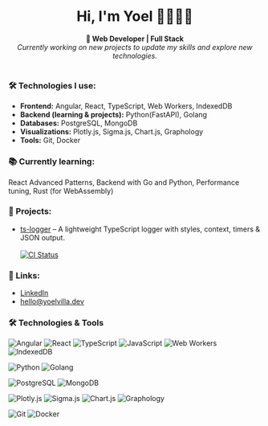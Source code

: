 <h1 align="center">Hi, I'm Yoel 👋🧑🏽‍💻</h1>

<div align="center">
  <strong>🚀 Web Developer | Full Stack</strong><br/>
  <em>Currently working on new projects to update my skills and explore new technologies.</em>
</div>

<br/>

<h3>🛠️ Technologies I use:</h3>

<ul>
  <li><strong>Frontend:</strong> Angular, React, TypeScript, Web Workers, IndexedDB</li>
  <li><strong>Backend (learning & projects):</strong> Python(FastAPI), Golang</li>
  <li><strong>Databases:</strong> PostgreSQL, MongoDB</li>
  <li><strong>Visualizations:</strong> Plotly.js, Sigma.js, Chart.js, Graphology</li>
  <li><strong>Tools:</strong> Git, Docker</li>
</ul>

<h3>📚 Currently learning:</h3>
<p>React Advanced Patterns, Backend with Go and Python, Performance tuning, Rust (for WebAssembly)</p>

<h3>🧰 Projects:</h3>
<ul>
  <li><a href="https://github.com/95yoel/ts-logger">ts-logger</a> – A lightweight TypeScript logger with styles, context, timers & JSON output.</li>
  <br>
  <a href="https://github.com/95yoel/ts-logger/actions/workflows/pipeline.yml">
      <img src="https://github.com/95yoel/ts-logger/actions/workflows/pipeline.yml/badge.svg" alt="CI Status">
    </a>
</ul>


<h3>🔗 Links:</h3>
<ul>
  <li><a href="https://www.linkedin.com/in/yoel-villa/">LinkedIn</a><br></li>
  <li><a href="mailto:hello@yoelvilla.dev?subject=Hello!">hello@yoelvilla.dev</a></li>
</ul>


### 🛠️ Technologies & Tools
<!--
[![CV](https://img.shields.io/badge/CV-Online%20Resume-blue?logo=read-the-docs&logoColor=white)](https://95yoel.github.io/tu-cv)
-->

![Angular](https://img.shields.io/badge/Angular-DD0031?logo=angular&logoColor=ffffff)
![React](https://img.shields.io/badge/React-20232A?logo=react&logoColor=61DAFB)
![TypeScript](https://img.shields.io/badge/TypeScript-3178C6?logo=typescript&logoColor=ffffff)
![JavaScript](https://img.shields.io/badge/JavaScript-F7DF1E?logo=javascript&logoColor=000)
![Web Workers](https://img.shields.io/badge/Web%20Workers-Informational?logo=javascript&logoColor=white)
![IndexedDB](https://img.shields.io/badge/IndexedDB-004080?logo=database&logoColor=white)

![Python](https://img.shields.io/badge/Python-3776AB?logo=python&logoColor=ffffff)
![Golang](https://img.shields.io/badge/Go-00ADD8?logo=go&logoColor=ffffff)

![PostgreSQL](https://img.shields.io/badge/PostgreSQL-336791?logo=postgresql&logoColor=ffffff)
![MongoDB](https://img.shields.io/badge/MongoDB-47A248?logo=mongodb&logoColor=ffffff)

![Plotly.js](https://img.shields.io/badge/Plotly.js-3F4F75?logo=plotly&logoColor=ffffff)
![Sigma.js](https://img.shields.io/badge/Sigma.js-1A1A1A?logo=webcomponents.org&logoColor=ffffff)
![Chart.js](https://img.shields.io/badge/Chart.js-FF6384?logo=chartdotjs&logoColor=ffffff)
![Graphology](https://img.shields.io/badge/Graphology-555555?logo=graphql&logoColor=ffffff)

![Git](https://img.shields.io/badge/Git-F05032?logo=git&logoColor=ffffff)
![Docker](https://img.shields.io/badge/Docker-2496ED?logo=docker&logoColor=ffffff)
















<!--
**95yoel/95yoel** is a ✨ _special_ ✨ repository because its `README.md` (this file) appears on your GitHub profile.

Here are some ideas to get you started:

- 🔭 I’m currently working on ...
- 🌱 I’m currently learning ...
- 👯 I’m looking to collaborate on ...
- 🤔 I’m looking for help with ...
- 💬 Ask me about ...
- 📫 How to reach me: ...
- 😄 Pronouns: ...
- ⚡ Fun fact: ...
-->
